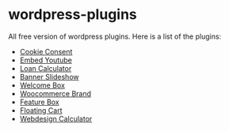 # wordpress-plugins
All free version of wordpress plugins. Here is a list of the plugins:


<ul dir="auto">

<li><a href="https://github.com/walexconcepts/wordpress-cookieconsent-plugin">Cookie Consent</a></li>
<li><a href="https://github.com/walexconcepts/wordpress-embed-youtube">Embed Youtube</a></li>
<li><a href="https://github.com/walexconcepts/wordpress-loan-calculator">Loan Calculator</a></li>
<li><a href="https://github.com/walexconcepts/wordpress-banner-slideshow">Banner Slideshow</a></li>
<li><a href="https://github.com/walexconcepts/wordpress-welcome-box">Welcome Box</a></li>
<li><a href="https://github.com/walexconcepts/wordpress-woocommerce-brand">Woocommerce Brand</a></li>
<li><a href="https://github.com/walexconcepts/wordpress-feature-box">Feature Box</a></li>
<li><a href="https://github.com/walexconcepts/wordpress-floating-cart">Floating Cart</a></li>
<li><a href="https://github.com/walexconcepts/wordpress-webdesign-calculator">Webdesign Calculator</a></li>
</ul>






